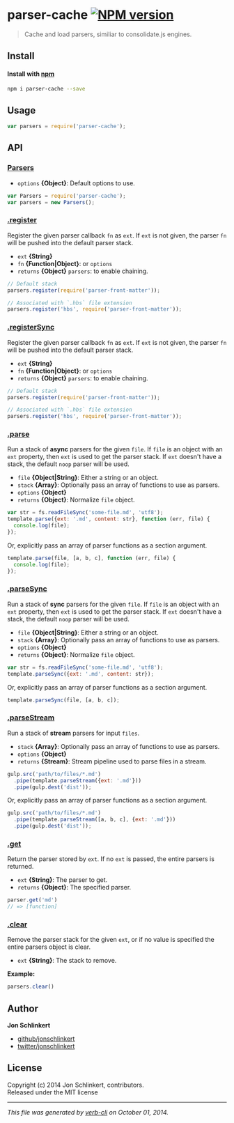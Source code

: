 # parser-cache [![NPM version](https://badge.fury.io/js/parser-cache.svg)](http://badge.fury.io/js/parser-cache)

> Cache and load parsers, similiar to consolidate.js engines.

## Install
#### Install with [npm](npmjs.org)

```bash
npm i parser-cache --save
```

## Usage

```js
var parsers = require('parser-cache');
```

## API
### [Parsers](index.js#L17)

* `options` **{Object}**: Default options to use.    

```js
var Parsers = require('parser-cache');
var parsers = new Parsers();
```

### [.register](index.js#L64)

Register the given parser callback `fn` as `ext`. If `ext` is not given, the parser `fn` will be pushed into the default parser stack.

* `ext` **{String}**    
* `fn` **{Function|Object}**: or `options`    
* `returns` **{Object}** `parsers`: to enable chaining.  

```js
// Default stack
parsers.register(require('parser-front-matter'));

// Associated with `.hbs` file extension
parsers.register('hbs', require('parser-front-matter'));
```

### [.registerSync](index.js#L111)

Register the given parser callback `fn` as `ext`. If `ext` is not given, the parser `fn` will be pushed into the default parser stack.

* `ext` **{String}**    
* `fn` **{Function|Object}**: or `options`    
* `returns` **{Object}** `parsers`: to enable chaining.  

```js
// Default stack
parsers.register(require('parser-front-matter'));

// Associated with `.hbs` file extension
parsers.register('hbs', require('parser-front-matter'));
```

### [.parse](index.js#L197)

Run a stack of **async** parsers for the given `file`. If `file` is an object with an `ext` property, then `ext` is used to get the parser stack. If `ext` doesn't have a stack, the default `noop` parser will be used.

* `file` **{Object|String}**: Either a string or an object.    
* `stack` **{Array}**: Optionally pass an array of functions to use as parsers.    
* `options` **{Object}**    
* `returns` **{Object}**: Normalize `file` object.  

```js
var str = fs.readFileSync('some-file.md', 'utf8');
template.parse({ext: '.md', content: str}, function (err, file) {
  console.log(file);
});
```

Or, explicitly pass an array of parser functions as a section argument.

```js
template.parse(file, [a, b, c], function (err, file) {
  console.log(file);
});
```

### [.parseSync](index.js#L233)

Run a stack of **sync** parsers for the given `file`. If `file` is an object with an `ext` property, then `ext` is used to get the parser stack. If `ext` doesn't have a stack, the default `noop` parser will be used.

* `file` **{Object|String}**: Either a string or an object.    
* `stack` **{Array}**: Optionally pass an array of functions to use as parsers.    
* `options` **{Object}**    
* `returns` **{Object}**: Normalize `file` object.  

```js
var str = fs.readFileSync('some-file.md', 'utf8');
template.parseSync({ext: '.md', content: str});
```

Or, explicitly pass an array of parser functions as a section argument.

```js
template.parseSync(file, [a, b, c]);
```

### [.parseStream](index.js#L268)

Run a stack of **stream** parsers for input `files`.

* `stack` **{Array}**: Optionally pass an array of functions to use as parsers.    
* `options` **{Object}**    
* `returns` **{Stream}**: Stream pipeline used to parse files in a stream.  

```js
gulp.src('path/to/files/*.md')
  .pipe(template.parseStream({ext: '.md'}))
  .pipe(gulp.dest('dist'));
```

Or, explicitly pass an array of parser functions as a section argument.

```js
gulp.src('path/to/files/*.md')
  .pipe(template.parseStream([a, b, c], {ext: '.md'}))
  .pipe(gulp.dest('dist'));
```

### [.get](index.js#L297)

Return the parser stored by `ext`. If no `ext` is passed, the entire parsers is returned.

* `ext` **{String}**: The parser to get.    
* `returns` **{Object}**: The specified parser.  

```js
parser.get('md')
// => [function]
```

### [.clear](index.js#L326)

Remove the parser stack for the given `ext`, or if no value is specified the entire parsers object is clear.

* `ext` **{String}**: The stack to remove.    

**Example:**

```js
parsers.clear()
```

## Author

**Jon Schlinkert**
 
+ [github/jonschlinkert](https://github.com/jonschlinkert)
+ [twitter/jonschlinkert](http://twitter.com/jonschlinkert) 

## License
Copyright (c) 2014 Jon Schlinkert, contributors.  
Released under the MIT license

***

_This file was generated by [verb-cli](https://github.com/assemble/verb-cli) on October 01, 2014._